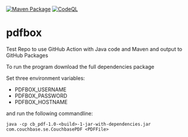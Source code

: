 [![Maven Package](https://github.com/michaelshire/pdfbox/actions/workflows/maven-build-and-publish.yml/badge.svg)](https://github.com/michaelshire/pdfbox/actions/workflows/maven-build-and-publish.yml)
[![CodeQL](https://github.com/michaelshire/pdfbox/actions/workflows/codeql-analysis.yml/badge.svg?branch=main)](https://github.com/michaelshire/pdfbox/actions/workflows/codeql-analysis.yml)

# pdfbox
Test Repo to use GitHub Action with Java code and Maven and output to GitHub Packages

To run the program download the full dependencies package

Set three environment variables:
- PDFBOX_USERNAME
- PDFBOX_PASSWORD
- PDFBOX_HOSTNAME

and run the following commandline:
```
java -cp cb_pdf-1.0-<build>-1-jar-with-dependencies.jar com.couchbase.se.CouchbasePDF <PDFFile>
```
